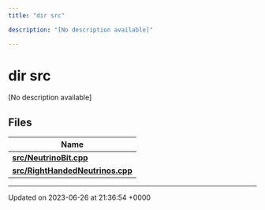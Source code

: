 ```yaml
---
title: "dir src"

description: "[No description available]"

---
```


# dir src

[No description available]

## Files

| Name           |
| -------------- |
| **[src/NeutrinoBit.cpp](/documentation/code/files/neutrinobit_8cpp/#file-src-neutrinobit-cpp)**  |
| **[src/RightHandedNeutrinos.cpp](/documentation/code/files/righthandedneutrinos_8cpp/#file-src-righthandedneutrinos-cpp)**  |






-------------------------------

Updated on 2023-06-26 at 21:36:54 +0000
